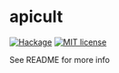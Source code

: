 # apicult

[![Hackage](https://img.shields.io/hackage/v/apicult.svg?logo=haskell)](https://hackage.haskell.org/package/apicult)
[![MIT license](https://img.shields.io/badge/license-MIT-blue.svg)](LICENSE)

See README for more info
